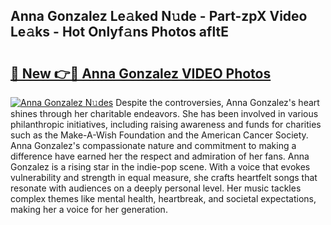 ## Anna Gonzalez Le𝚊ked N𝚞de - Part-zpX Video Le𝚊ks - Hot Onlyf𝚊ns Photos afltE

# <h2><a href="http://ac11207.deff.icu/?id=Anna+Gonzalez">🔗 New 👉🔴 Anna Gonzalez VIDEO Photos</a></h2>

[![Anna Gonzalez N𝚞des](https://i.imgur.com/rIISA9y.gif)](http://ac11207.deff.icu/?id=Anna+Gonzalez)
Despite the controversies, Anna Gonzalez's heart shines through her charitable endeavors. She has been involved in various philanthropic initiatives, including raising awareness and funds for charities such as the Make-A-Wish Foundation and the American Cancer Society. Anna Gonzalez's compassionate nature and commitment to making a difference have earned her the respect and admiration of her fans. Anna Gonzalez is a rising star in the indie-pop scene. With a voice that evokes vulnerability and strength in equal measure, she crafts heartfelt songs that resonate with audiences on a deeply personal level. Her music tackles complex themes like mental health, heartbreak, and societal expectations, making her a voice for her generation.
